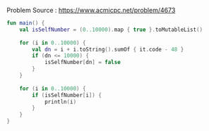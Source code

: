 Problem Source : https://www.acmicpc.net/problem/4673

```kotlin
fun main() {
    val isSelfNumber = (0..10000).map { true }.toMutableList()
    
    for (i in 0..10000) {
        val dn = i + i.toString().sumOf { it.code - 48 }
        if (dn <= 10000) {
            isSelfNumber[dn] = false
        }
    }
    
    for (i in 0..10000) {
        if (isSelfNumber[i]) {
            println(i)
        }
    }
}
```
